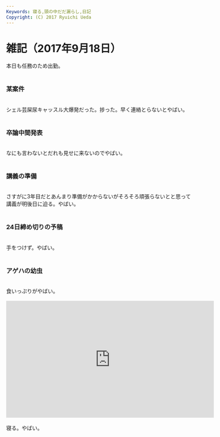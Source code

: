 ```yaml
---
Keywords: 寝る,頭の中だだ漏らし,日記
Copyright: (C) 2017 Ryuichi Ueda
---
```


# 雑記（2017年9月18日）
本日も任務のため出勤。<br />
<br />
<h3>某案件</h3><br />
シェル芸屎尿キャッスル大爆発だった。捗った。早く連絡とらないとやばい。<br />
<br />
<h3>卒論中間発表</h3><br />
なにも言わないとだれも見せに来ないのでやばい。<br />
<br />
<h3>講義の準備</h3><br />
さすがに3年目だとあんまり準備がかからないがそろそろ頑張らないとと思って講義が明後日に迫る。やばい。<br />
<br />
<h3>24日締め切りの予稿</h3><br />
手をつけず。やばい。<br />
<br />
<h3>アゲハの幼虫</h3><br />
食いっぷりがやばい。<br />
<br />
<iframe src="https://www.youtube.com/embed/LBJIiP_HB6E" width="560" height="315" frameborder="0" allowfullscreen="allowfullscreen"></iframe><br />
<br />
寝る。やばい。
